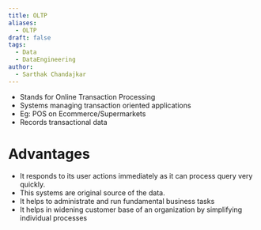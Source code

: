 ```yaml
---
title: OLTP
aliases:
  - OLTP
draft: false
tags:
  - Data
  - DataEngineering
author:
  - Sarthak Chandajkar
---
```

 
- Stands for Online Transaction Processing
- Systems managing transaction oriented applications
- Eg: POS on Ecommerce/Supermarkets
- Records transactional data

# Advantages

- It responds to its user actions immediately as it can process query very quickly.
- This systems are original source of the data.
- It helps to administrate and run fundamental business tasks
- It helps in widening customer base of an organization by simplifying individual processes
